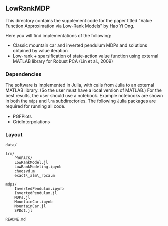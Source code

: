 ## LowRankMDP

This directory contains the supplement code for the paper titled "Value Function Approximation via Low-Rank Models" by Hao Yi Ong.

Here you will find implementations of the following:
* Classic mountain car and inverted pendulum MDPs and solutions obtained by value iteration
* Low-rank + sparsification of state-action value function using external MATLAB library for Robust PCA (Lin et al., 2009)

### Dependencies

The software is implemented in Julia, with calls from Julia to an external MATLAB library. (So the user must have a local version of MATLAB.) For the best results, the user should use a notebook. Example notebooks are shown in both the `mdps` and `lrm` subdirectories. The following Julia packages are required for running all code. 
* PGFPlots
* GridInterpolations

### Layout
```
data/

lrm/
    PROPACK/
    LowRankModel.jl
    LowRankModeling.ipynb
    choosvd.m
    exact\_alm\_rpca.m

mdps/
    InvertedPendulum.ipynb
    InvertedPendulum.jl
    MDPs.jl
    MountainCar.ipynb
    MountainCar.jl
    SPDot.jl

README.md
```